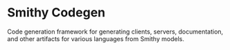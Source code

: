 # Smithy Codegen

Code generation framework for generating clients, servers, documentation,
and other artifacts for various languages from Smithy models.
